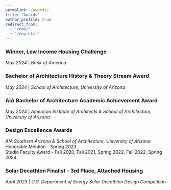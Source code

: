```yaml
---
permalink: /awards/
title: "Awards"
author_profile: true
redirect_from: 
  - "/nmp/"
  - "/nmp.html"
---
```


### Winner, Low Income Housing Challenge
*May 2024* | *Bank of America*

### Bachelor of Architecture History & Theory Stream Award
*May 2024* | *School of Architecture, University of Arizona*

### AIA Bachelor of Architecture Academic Achievement Award
*May 2024* | *American Institute of Architects & School of Architecture, University of Arizona*

### Design Excellence Awards
*AIA Southern Arizona & School of Architecture, University of Arizona*
<br/>
Honorable Mention - Spring 2023
<br/>
Studio Faculty Award - Fall 2020, Fall 2021, Spring 2022, Fall 2022, Spring 2024

### Solar Decathlon Finalist - 3rd Place, Attached Housing
*April 2023* | *U.S. Department of Energy Solar Decathlon Design Competition*
